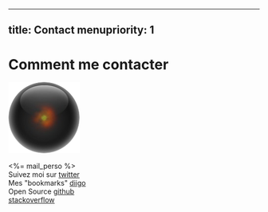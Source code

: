 ----- 
title: Contact
menupriority: 1
-----
# Comment me contacter

<img src="/Scratch/img/about/avatar.png" alt="Avatar" class="left"/>

<%= mail_perso %>  
  Suivez moi sur [twitter](http://twitter.com/yogsototh)  
  Mes "bookmarks" [diigo](http://diigo.com/profile/yogsototh)  
  Open Source [github](http://github.com/yogsototh)  
[stackoverflow](http://stackoverflow.com/users/40569/yogsototh)  
